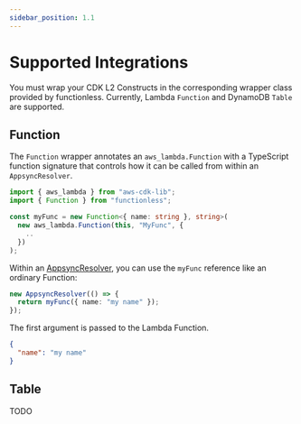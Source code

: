 ```yaml
---
sidebar_position: 1.1
---
```


# Supported Integrations

You must wrap your CDK L2 Constructs in the corresponding wrapper class provided by functionless. Currently, Lambda `Function` and DynamoDB `Table` are supported.

## Function

The `Function` wrapper annotates an `aws_lambda.Function` with a TypeScript function signature that controls how it can be called from within an `AppsyncResolver`.

```ts
import { aws_lambda } from "aws-cdk-lib";
import { Function } from "functionless";

const myFunc = new Function<{ name: string }, string>(
  new aws_lambda.Function(this, "MyFunc", {
    ..
  })
);
```

Within an [AppsyncResolver](#AppsyncResolver), you can use the `myFunc` reference like an ordinary Function:

```ts
new AppsyncResolver(() => {
  return myFunc({ name: "my name" });
});
```

The first argument is passed to the Lambda Function.

```json
{
  "name": "my name"
}
```

## Table

TODO

